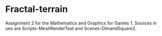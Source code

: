 # Fractal-terrain
Assignment 2 for the Mathematics and Graphics for Games 1. 
Sources in ues are Scripts-MeshRenderTest and Scenes-DimandSquare2.
